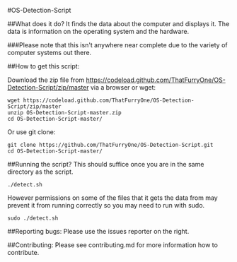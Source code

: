 #OS-Detection-Script

##What does it do?
  It finds the data about the computer and displays it. The data is information on the operating system and the hardware.

###Please note that this isn't anywhere near complete due to the variety of computer systems out there.

##How to get this script:

  Download the zip file from https://codeload.github.com/ThatFurryOne/OS-Detection-Script/zip/master via a browser or wget:

  ```
  wget https://codeload.github.com/ThatFurryOne/OS-Detection-Script/zip/master
  unzip OS-Detection-Script-master.zip
  cd OS-Detection-Script-master/
  ```
  
  Or use git clone:
  
  ``` 
  git clone https://github.com/ThatFurryOne/OS-Detection-Script.git
  cd OS-Detection-Script-master/
  ```

##Running the script?
  This should suffice once you are in the same directory as the script.
  ```
  ./detect.sh
  ```
  
  However permissions on some of the files that it gets the data from may prevent it from running correctly so you may need to run with sudo.
  ```
  sudo ./detect.sh
  ```
  
##Reporting bugs:
  Please use the issues reporter on the right.
  
##Contributing:
Please see contributing.md for more information how to contribute.

